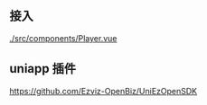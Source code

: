## 接入

[./src/components/Player.vue](./src/components/Player.vue)


## uniapp 插件

https://github.com/Ezviz-OpenBiz/UniEzOpenSDK

